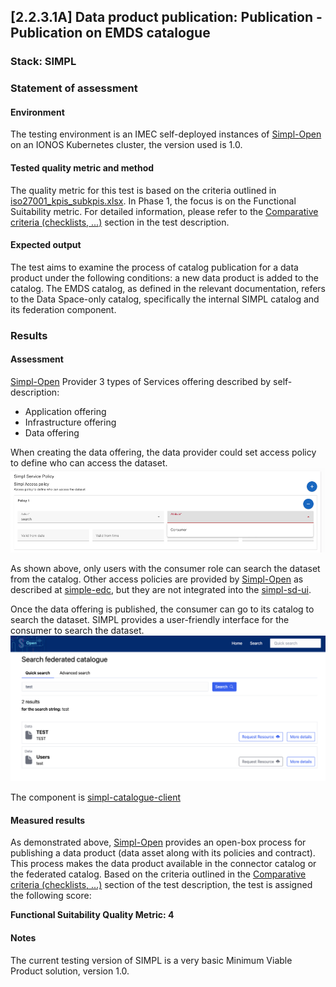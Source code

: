 ## [2.2.3.1A] Data product publication: Publication - Publication on EMDS catalogue
### Stack: SIMPL

### Statement of assessment
#### Environment
The testing environment is an IMEC self-deployed instances of [Simpl-Open](https://code.europa.eu/simpl/simpl-open) on an IONOS Kubernetes cluster, the version used is 1.0.

#### Tested quality metric and method
The quality metric for this test is based on the criteria outlined in [iso27001_kpis_subkpis.xlsx](../../../../../design_decisions/background_info/iso27001_kpis_subkpis.xlsx). In Phase 1, the focus is on the Functional Suitability metric. For detailed information, please refer to the [Comparative criteria (checklists, ...)](./test.md#comparative-criteria-checklists-) section in the test description.

#### Expected output
The test aims to examine the process of catalog publication for a data product under the following conditions: a new data product is added to the catalog. The EMDS catalog, as defined in the relevant documentation,
refers to the Data Space-only catalog, specifically the internal SIMPL catalog and its federation component.

### Results
#### Assessment

[Simpl-Open](https://code.europa.eu/simpl/simpl-open) Provider 3 types of Services offering described by self-description:
- Application offering
- Infrastructure offering
- Data offering

When creating the data offering, the data provider could set access policy to define who can access the dataset.
![SIMPL_access_policy.png](images/SIMPL_access_policy.png)

As shown above, only users with the consumer role can search the dataset from the catalog. Other access policies are provided by [Simpl-Open](https://code.europa.eu/simpl/simpl-open) as described at [simple-edc](https://code.europa.eu/simpl/simpl-open/development/gaia-x-edc/simpl-edc), but they are not integrated into the [simpl-sd-ui](https://code.europa.eu/simpl/simpl-open/development/gaia-x-edc/simpl-sd-ui).

Once the data offering is published, the consumer can go to its catalog to search the dataset. SIMPL provides a user-friendly interface for the consumer to search the dataset.
![SIMPL_search_dataset.png](images/SIMPL_search_dataset.png)

The component is [simpl-catalogue-client](https://code.europa.eu/simpl/simpl-open/development/gaia-x-edc/simpl-catalogue-client)


#### Measured results
As demonstrated above, [Simpl-Open](https://code.europa.eu/simpl/simpl-open) provides an open-box process for publishing a data product (data asset along with its policies and contract). This process makes the data product available in the connector catalog or the federated catalog. Based on the criteria outlined in the [Comparative criteria (checklists, ...)](./test.md#comparative-criteria-checklists-) section of the test description, the test is assigned the following score:

**Functional Suitability Quality Metric: 4**

#### Notes
The current testing version of SIMPL is a very basic Minimum Viable Product solution, version 1.0.   
